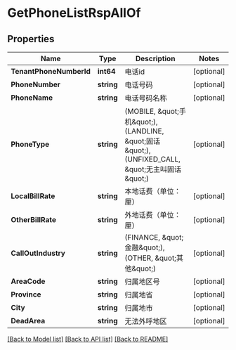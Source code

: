 # GetPhoneListRspAllOf

## Properties

Name | Type | Description | Notes
------------ | ------------- | ------------- | -------------
**TenantPhoneNumberId** | **int64** | 电话id | [optional] 
**PhoneNumber** | **string** | 电话号码 | [optional] 
**PhoneName** | **string** | 电话号码名称 | [optional] 
**PhoneType** | **string** | (MOBILE, \&quot;手机\&quot;),(LANDLINE, \&quot;固话\&quot;),(UNFIXED_CALL, \&quot;无主叫固话\&quot;) | [optional] 
**LocalBillRate** | **string** | 本地话费（单位：厘） | [optional] 
**OtherBillRate** | **string** | 外地话费（单位：厘） | [optional] 
**CallOutIndustry** | **string** | (FINANCE, \&quot;金融\&quot;),(OTHER, \&quot;其他\&quot;) | [optional] 
**AreaCode** | **string** | 归属地区号 | [optional] 
**Province** | **string** | 归属地省 | [optional] 
**City** | **string** | 归属地市 | [optional] 
**DeadArea** | **string** | 无法外呼地区 | [optional] 

[[Back to Model list]](../README.md#documentation-for-models) [[Back to API list]](../README.md#documentation-for-api-endpoints) [[Back to README]](../README.md)


